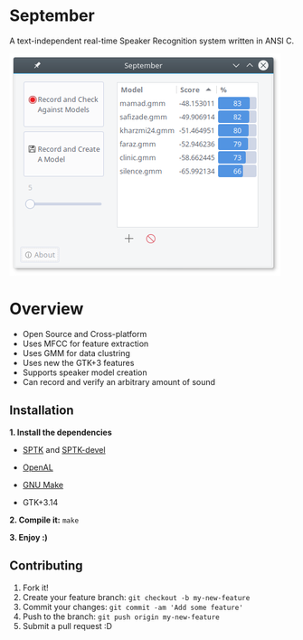 #       September

A text-independent real-time Speaker Recognition system written in ANSI C.


![alt text](screenshots/2.5.2.png)


# Overview
- Open Source and Cross-platform
- Uses MFCC for feature extraction
- Uses GMM for data clustring
- Uses new the GTK+3 features
- Supports speaker model creation
- Can record and verify an arbitrary amount of sound



## Installation
**1. Install the dependencies**


- [SPTK] and [SPTK-devel]



- [OpenAL]



- [GNU Make]



- GTK+3.14



**2. Compile it:**  `make`




**3. Enjoy :)**




[SPTK]: http://sp-tk.sourceforge.net/
[SPTK-devel]: https://github.com/r9y9/SPTK
[OpenAL]: https://openal.org/downloads/
[GNU Make]: https://www.gnu.org/software/make/

## Contributing
1. Fork it!
2. Create your feature branch:  `git checkout -b my-new-feature`
3. Commit your changes:  `git commit -am 'Add some feature'`
4. Push to the branch:  `git push origin my-new-feature`
5. Submit a pull request :D


